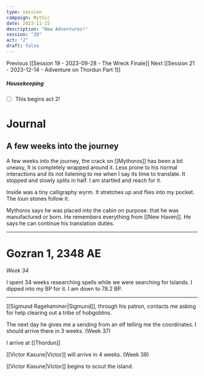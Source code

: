 ```yaml
---
type: session
campaign: Mythic
date: 2023-11-15
description: "New Adventures!"
session: "20"
act: "2"
draft: false
---
```

Previous [[Session 19 - 2023-09-28 - The Wreck Finale]]
Next [[Session 21 - 2023-12-14 - Adventure on Thordun Part 1]]

##### Housekeeping
- [ ] This begins act 2!

# Journal
## A few weeks into the journey

A few weeks into the journey, the crack on [[Mythoros]] has been a bit uneasy, It is completely wrapped around it. Less prone to his normal interactions and its not listening to me when I say its time to translate. It stopped and slowly splits in half. I am startled and reach for it.

Inside was a tiny calligraphy wyrm.  It stretches up and flies into my pocket. The Ioun stones follow it. 

Mythoros says he was placed into the cabin on purpose. that he was manufactured or born. He remembers everything from [[New Haven]]. He says he can continue his translation duties.

---
# Gozran 1, 2348 AE
 *Week 34*

I spent 34 weeks researching spells while we were searching for Islands. I dipped into my BP for it. I am down to 78.2 BP.

---
[[Sigmund Ragehammer|Sigmund]], through his patron, contacts me asking for help clearing out a tribe of hobgoblins.

The next day he gives me a sending from an elf telling me the coordinates. I should arrive there in 3 weeks. (Week 37)

I arrive at [[Thordun]]

[[Victor Kasune|Victor]] will arrive in 4 weeks. (Week 38)

[[Victor Kasune|Victor]] begins to scout the island.
